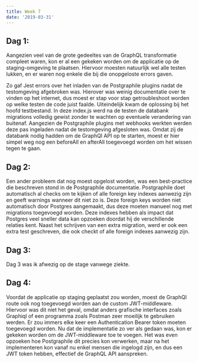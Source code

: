 ```yaml
---
title: Week 7
date: '2019-03-31'
---
```


## Dag 1:

Aangezien veel van de grote gedeeltes van de GraphQL transformatie compleet waren, kon er al een gekeken worden om de applicatie op de staging-omgeving te plaatsen. Hiervoor moesten natuurlijk wel alle testen lukken, en er waren nog enkele die bij die onopgeloste errors gaven.

Zo gaf Jest errors over het inladen van de Postgraphile plugins nadat de testomgeving afgebroken was. Hierover was weinig documentatie over te vinden op het internet, dus moest er stap voor stap getroubleshoot worden op welke testen de code juist faalde. Uiteindelijk kwam de oplossing bij het hoofd testbestand. In deze index.js werd na de testen de databank migrations volledig gewist zonder te wachten op eventuele verandering van buitenaf. Aangezien de Postgraphile plugins met webhooks werkten werden deze pas ingeladen nadat de testomgeving afgesloten was. Omdat zij de databank nodig hadden om de GraphQl API op te starten, moest er hier simpel weg nog een beforeAll en afterAll toegevoegd worden om het wissen tegen te gaan.

## Dag 2:

Een ander probleem dat nog moest opgelost worden, was een best-practice die beschreven stond in de Postgraphile documentatie. Postgraphile doet automatisch al checks om te kijken of alle foreign key indexes aanwezig zijn en geeft warnings wanneer dit niet zo is. Deze foreign keys worden niet automatisch door Postgres aangemaakt, dus deze moeten manueel nog met migrations toegevoegd worden. Deze indexes hebben als impact dat Postgres veel sneller data kan opzoeken doordat hij de verschillende relaties kent. Naast het schrijven van een extra migration, werd er ook een extra test geschreven, die ook checkt of alle foreign indexes aanwezig zijn.

## Dag 3:

Dag 3 was ik afwezig op de stage vanwege ziekte.

## Dag 4:

Voordat de applicatie op staging geplaatst zou worden, moest de GraphQl route ook nog toegevoegd worden aan de custom JWT-middleware. Hiervoor was dit niet het geval, omdat anders grafische interfaces zoals Graphiql of een programma zoals Postman zeer moeilijk te gebruiken werden. Er zou immers elke keer een Authentication Bearer token moeten toegevoegd worden. Nu dat de implementatie zo ver als gedaan was, kon er gekeken worden om de JWT-middleware toe te voegen. Het was even opzoeken hoe Postgraphile dit precies kon verwerken, maar na het implementeren kon vanaf nu enkel mensen die ingelogd zijn, en dus een JWT token hebben, effectief de GraphQL API aanspreken.
